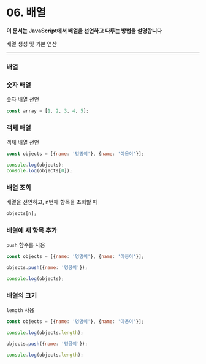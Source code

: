# 06. 배열
**이 문서는 JavaScript에서 배열을 선언하고 다루는 방법을 설명합니다**

배열 생성 및 기본 연산 

---

### 배열

### 숫자 배열
숫자 배열 선언
```js
const array = [1, 2, 3, 4, 5];
```

### 객체 배열
객체 배열 선언 
```js
const objects = [{name: '멍멍이'}, {name: '야옹이'}];

console.log(objects);
console.log(objects[0]);
```

### 배열 조회
배열을 선언하고, n번째 항목을 조회할 때
```js
objects[n];
```

### 배열에 새 항목 추가
`push` 함수를 사용
```js
const objects = [{name: '멍멍이'}, {name: '야옹이'}];

objects.push({name: '멍뭉이'});

console.log(objects);
```

### 배열의 크기 
`length` 사용
```js
const objects = [{name: '멍멍이'}, {name: '야옹이'}];

console.log(objects.length);

objects.push({name: '멍뭉이'});

console.log(objects.length);
```